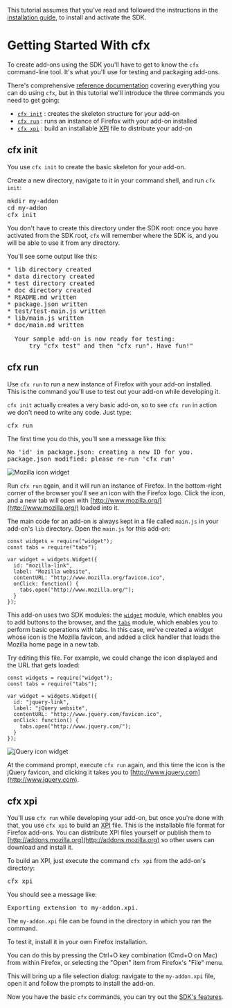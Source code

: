 <!-- This Source Code Form is subject to the terms of the Mozilla Public
   - License, v. 2.0. If a copy of the MPL was not distributed with this
   - file, You can obtain one at http://mozilla.org/MPL/2.0/. -->

<span class="aside">This tutorial assumes that you've read and followed the instructions in
the [installation guide](dev-guide/addon-development/installation.html), to
install and activate the SDK.</span>

# Getting Started With cfx #

To create add-ons using the SDK you'll have to get to know the `cfx`
command-line tool. It's what you'll use for testing and packaging add-ons.

There's comprehensive
[reference documentation](dev-guide/addon-development/cfx-tool.html) covering
everything you can do using `cfx`, but in this tutorial we'll introduce the
three commands you need to get going:

* [`cfx init`](dev-guide/addon-development/tutorials/getting-started-with-cfx.html#cfx-init)
: creates the skeleton structure for your add-on
* [`cfx run`](dev-guide/addon-development/tutorials/getting-started-with-cfx.html#cfx-run)
: runs an instance of Firefox with your add-on installed
* [`cfx xpi`](dev-guide/addon-development/tutorials/getting-started-with-cfx.html#cfx-xpi)
: build an installable [XPI](https://developer.mozilla.org/en/XPI) file to
distribute your add-on

## <a name="cfx-init">cfx init</a> ##

You use `cfx init` to create the basic skeleton for your add-on.

Create a new directory, navigate to it in your command shell, and run
`cfx init`:

<pre>
mkdir my-addon
cd my-addon
cfx init
</pre>

You don't have to create this directory under the SDK root: once you have
activated from the SDK root, `cfx` will remember where the SDK is, and you
will be able to use it from any directory.

You'll see some output like this:

<pre>
* lib directory created
* data directory created
* test directory created
* doc directory created
* README.md written
* package.json written
* test/test-main.js written
* lib/main.js written
* doc/main.md written

  Your sample add-on is now ready for testing:
      try "cfx test" and then "cfx run". Have fun!"
</pre>

## <a name="cfx-run">cfx run</a> ##

Use `cfx run` to run a new instance of Firefox with your add-on installed.
This is the command you'll use to test out your add-on while developing it.

`cfx init` actually creates a very basic add-on, so to see `cfx run` in action
we don't need to write any code. Just type:

<pre>
cfx run
</pre>

The first time you do this, you'll see a message like this:

<pre>
No 'id' in package.json: creating a new ID for you.
package.json modified: please re-run 'cfx run'
</pre>

<img class="image-right" src="static-files/media/screenshots/widget-mozilla.png"
alt="Mozilla icon widget" />

Run `cfx run` again, and it will run an instance of Firefox. In the
bottom-right corner of the browser you'll see an icon with the Firefox
logo. Click the icon, and a new tab will open with
[http://www.mozilla.org/](http://www.mozilla.org/) loaded into it.

The main code for an add-on is always kept in a file called `main.js` in your
add-on's `lib` directory. Open the `main.js` for this add-on:

    const widgets = require("widget");
    const tabs = require("tabs");

    var widget = widgets.Widget({
      id: "mozilla-link",
      label: "Mozilla website",
      contentURL: "http://www.mozilla.org/favicon.ico",
      onClick: function() {
        tabs.open("http://www.mozilla.org/");
      }
    });

This add-on uses two SDK modules: the
[`widget`](packages/addon-kit/docs/widget.html) module, which enables you
to add buttons to the browser, and the
[`tabs`](packages/addon-kit/docs/tabs.html) module, which enables you to
perform basic operations with tabs. In this case, we've created a widget
whose icon is the Mozilla favicon, and added a click handler that loads
the Mozilla home page in a new tab.

Try editing this file. For example, we could change the icon displayed
and the URL that gets loaded:

    const widgets = require("widget");
    const tabs = require("tabs");

    var widget = widgets.Widget({
      id: "jquery-link",
      label: "jQuery website",
      contentURL: "http://www.jquery.com/favicon.ico",
      onClick: function() {
        tabs.open("http://www.jquery.com/");
      }
    });

<img class="image-right" src="static-files/media/screenshots/widget-jquery.png"
alt="jQuery icon widget" />

At the command prompt, execute `cfx run` again, and this time the icon is the
jQuery favicon, and clicking it takes you to
[http://www.jquery.com](http://www.jquery.com).

<div style="clear:both"></div>

## <a name="cfx-xpi">cfx xpi</a> ##

You'll use `cfx run` while developing your add-on, but once you're done with
that, you use `cfx xpi` to build an [XPI](https://developer.mozilla.org/en/XPI)
file. This is the installable file format for Firefox add-ons. You can
distribute XPI files yourself or publish them to
[http://addons.mozilla.org](http://addons.mozilla.org) so other users can
download and install it.

To build an XPI, just execute the command `cfx xpi` from the add-on's
directory:

<pre>
cfx xpi
</pre>

You should see a message like:

<pre>
Exporting extension to my-addon.xpi.
</pre>

The `my-addon.xpi` file can be found in the directory in which you ran
the command.

To test it, install it in your own Firefox installation.

You can do this by pressing the Ctrl+O key combination (Cmd+O on Mac) from
within Firefox, or selecting the "Open" item from Firefox's "File" menu.

This will bring up a file selection dialog: navigate to the
`my-addon.xpi` file, open it and follow the prompts to install the
add-on.

Now you have the basic `cfx` commands, you can try out the
[SDK's features](dev-guide/addon-development/tutorials/tutorials.html).

